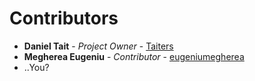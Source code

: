 # Contributors

* **Daniel Tait** - *Project Owner* - [Taiters](https://github.com/Taiters)
* **Megherea Eugeniu** - *Contributor* - [eugeniumegherea](https://github.com/eugeniumegherea)
* ..You?